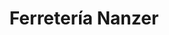 ---
title: "Ferretería Nanzer"
url: /ciudad-autonoma-de-buenos-aires/ferreteria-nanzer/
shop: Eisenwaren
---